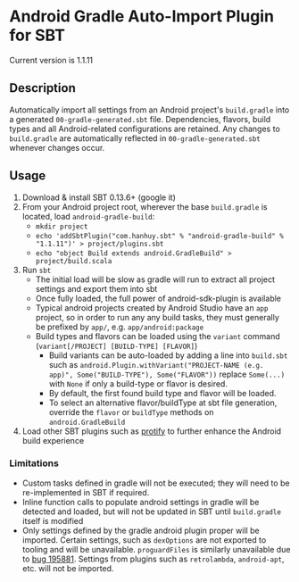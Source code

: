 # Android Gradle Auto-Import Plugin for SBT #

Current version is 1.1.11

## Description ##

Automatically import all settings from an Android project's `build.gradle` into
a generated `00-gradle-generated.sbt` file. Dependencies, flavors, build
types and all Android-related configurations are retained. Any changes to
`build.gradle` are automatically reflected in `00-gradle-generated.sbt`
whenever changes occur.

## Usage ##

1. Download & install SBT 0.13.6+ (google it)
2. From your Android project root, wherever the base `build.gradle` is located,
   load `android-gradle-build`:
   * `mkdir project`
   * `echo 'addSbtPlugin("com.hanhuy.sbt" % "android-gradle-build" % "1.1.11")' > project/plugins.sbt`
   * `echo "object Build extends android.GradleBuild" > project/build.scala`
3. Run `sbt`
   * The initial load will be slow as gradle will run to extract all
     project settings and export them into sbt
   * Once fully loaded, the full power of android-sdk-plugin is available
   * Typical android projects created by Android Studio have an `app` project,
     so in order to run any any build tasks, they must generally be prefixed by
     `app/`, e.g. `app/android:package`
   * Build types and flavors can be loaded using the `variant` command
     (`variant[/PROJECT] [BUILD-TYPE] [FLAVOR]`)  
     * Build variants can be auto-loaded by adding a line into `build.sbt` such
       as `android.Plugin.withVariant("PROJECT-NAME (e.g. app)", Some("BUILD-TYPE"), Some("FLAVOR"))`
       replace `Some(...)` with `None` if only a build-type or flavor is desired.
     * By default, the first found build type and flavor will be loaded.
     * To select an alternative flavor/buildType at sbt file generation,
       override the `flavor` or `buildType` methods on `android.GradleBuild`
4. Load other SBT plugins such as [protify](https://github.com/pfn/protify) to
   further enhance the Android build experience


### Limitations ###

* Custom tasks defined in gradle will not be executed; they will need to be
  re-implemented in SBT if required.
* Inline function calls to populate android settings in gradle will be detected
  and loaded, but will not be updated in SBT until `build.gradle` itself is
  modified
* Only settings defined by the gradle android plugin proper will be imported.
  Certain settings, such as `dexOptions` are not exported to tooling and will
  be unavailable. `proguardFiles` is similarly unavailable due to
  [bug 195881](https://code.google.com/p/android/issues/detail?id=195881).
  Settings from plugins such as `retrolambda`, `android-apt`, etc. will not be
  imported.
